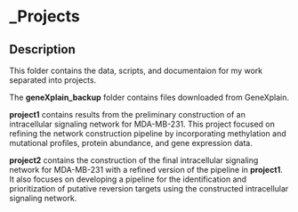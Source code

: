 _Projects
===============

## Description

This folder contains the data, scripts, and documentaion for my work separated into projects.

The **geneXplain_backup** folder contains files downloaded from GeneXplain.

**project1** contains results from the preliminary construction of an intracellular signaling network for MDA-MB-231. This project focused on refining the network construction pipeline by incorporating methylation and mutational profiles, protein abundance, and gene expression data.

**project2** contains the construction of the final intracellular signaling network for MDA-MB-231 with a refined version of the pipeline in **project1**. It also focuses on developing a pipeline for the identification and prioritization of putative reversion targets using the constructed intracellular signaling network.

